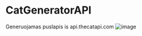 # CatGeneratorAPI
Generuojamas puslapis is api.thecatapi.com
![image](https://user-images.githubusercontent.com/53855275/122560804-bd2d8880-d049-11eb-9ff8-ffd3b9bcb951.png)
